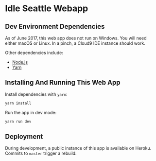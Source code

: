 # Idle Seattle Webapp

## Dev Environment Dependencies

As of June 2017, this web app does not run on Windows. You will need either macOS or Linux. In a pinch, a Cloud9 IDE instance should work.

Other dependencies include:

* [Node.js](https://nodejs.org)
* [Yarn](https://yarnpkg.com)

## Installing And Running This Web App

Install dependencies with `yarn`:

```bash
yarn install
```

Run the app in dev mode:

```bash
yarn run dev
```

## Deployment

During development, a public instance of this app is available on Heroku. Commits to `master` trigger a rebuild.
